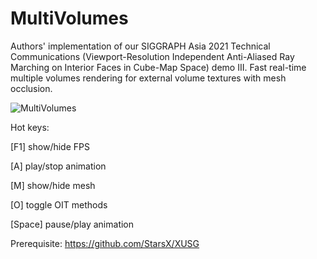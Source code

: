 # MultiVolumes
Authors' implementation of our SIGGRAPH Asia 2021 Technical Communications (Viewport-Resolution Independent Anti-Aliased Ray Marching on Interior Faces in Cube-Map Space) demo III. Fast real-time multiple volumes rendering for external volume textures with mesh occlusion.

![MultiVolumes](https://github.com/StarsX/MultiVolumes/blob/main/Doc/Images/SA2021_TC.jpg "rendering result of multiple volumes")

Hot keys:

[F1] show/hide FPS

[A] play/stop animation

[M] show/hide mesh

[O] toggle OIT methods

[Space] pause/play animation

Prerequisite: https://github.com/StarsX/XUSG
